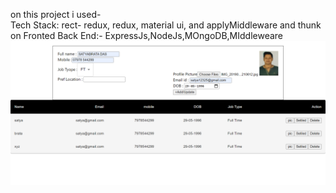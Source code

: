 on this project i used-  
Tech Stack: rect- redux, redux, material ui, and applyMiddleware and thunk on Fronted
Back End:- ExpressJs,NodeJs,MOngoDB,MIddleweare
<img src="https://github.com/Satya12325/firo-tech/blob/master/screencapture-localhost-3001-2022-04-03-12_14_00.png"/>
